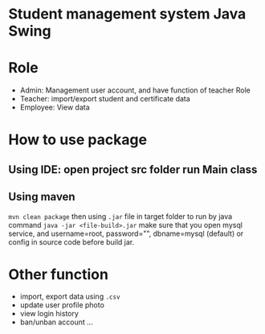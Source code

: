 # Student management system Java Swing

# Role

- Admin: Management user account, and have function of teacher Role
- Teacher: import/export student and certificate data
- Employee: View data

# How to use package

## Using IDE: open project src folder run Main class

## Using maven

`mvn clean package`
then using `.jar` file in target folder to run by java command `java -jar <file-build>.jar`
make sure that you open mysql service, and username=root, password="", dbname=mysql (default) or config in source code before build jar.

# Other function

- import, export data using `.csv`
- update user profile photo
- view login history
- ban/unban account
  ...
